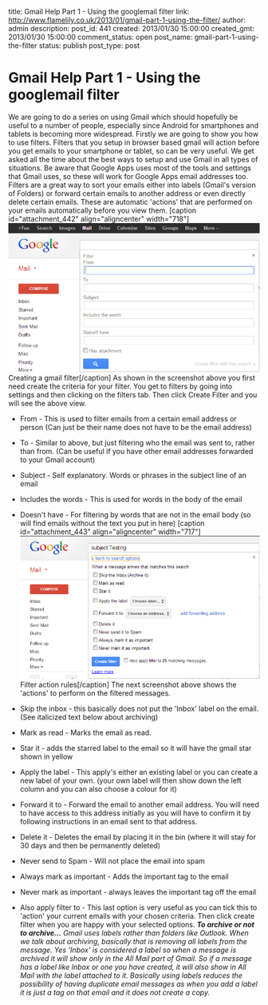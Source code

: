 title: Gmail Help Part 1 - Using the googlemail filter
link: http://www.flamelily.co.uk/2013/01/gmail-part-1-using-the-filter/
author: admin
description: 
post_id: 441
created: 2013/01/30 15:00:00
created_gmt: 2013/01/30 15:00:00
comment_status: open
post_name: gmail-part-1-using-the-filter
status: publish
post_type: post

# Gmail Help Part 1 - Using the googlemail filter

We are going to do a series on using Gmail which should hopefully be useful to a number of people, especially since Android for smartphones and tablets is becoming more widespread. Firstly we are going to show you how to use filters. Filters that you setup in browser based gmail will action before you get emails to your smartphone or tablet, so can be very useful. We get asked all the time about the best ways to setup and use Gmail in all types of situations. Be aware that Google Apps uses most of the tools and settings that Gmail uses, so these will work for Google Apps email addresses too. Filters are a great way to sort your emails either into labels (Gmail's version of Folders) or forward certain emails to another address or even directly delete certain emails. These are automatic 'actions' that are performed on your emails automatically before you view them. [caption id="attachment_442" align="aligncenter" width="718"]![Creating a gmail filter](/wp-content/uploads/2013/01/filter1.png) Creating a gmail filter[/caption] As shown in the screenshot above you first need create the criteria for your filter. You get to filters by going into settings and then clicking on the filters tab. Then click Create Filter and you will see the above view. 

  * From - This is used to filter emails from a certain email address or person (Can just be their name does not have to be the email address)
  * To - Similar to above, but just filtering who the email was sent to, rather than from. (Can be useful if you have other email addresses forwarded to your Gmail account)
  * Subject - Self explanatory. Words or phrases in the subject line of an email
  * Includes the words - This is used for words in the body of the email
  * Doesn't have - For filtering by words that are not in the email body (so will find emails without the text you put in here)
[caption id="attachment_443" align="aligncenter" width="717"]![filter2](/wp-content/uploads/2013/01/filter2.png) Filter action rules[/caption] The next screenshot above shows the 'actions' to perform on the filtered messages. 

  * Skip the inbox - this basically does not put the 'Inbox' label on the email. (See italicized text below about archiving)
  * Mark as read - Marks the email as read.
  * Star it - adds the starred label to the email so it will have the gmail star shown in yellow
  * Apply the label - This apply's either an existing label or you can create a new label of your own. (your own label will then show down the left column and you can also choose a colour for it)
  * Forward it to - Forward the email to another email address. You will need to have access to this address initially as you will have to confirm it by following instructions in an email sent to that address.
  * Delete it - Deletes the email by placing it in the bin (where it will stay for 30 days and then be permanently deleted)
  * Never send to Spam - Will not place the email into spam
  * Always mark as important - Adds the important tag to the email
  * Never mark as important - always leaves the important tag off the email
  * Also apply filter to - This last option is very useful as you can tick this to 'action' your current emails with your chosen criteria.
Then click create filter when you are happy with your selected options. _**To archive or not to archive...**_ _Gmail uses labels rather than folders like Outlook. When we talk about archiving, basically that is removing all labels from the message. Yes 'Inbox' is considered a label so when a message is archived it will show only in the All Mail part of Gmail. So if a message has a label like Inbox or one you have created, it will also show in All Mail with the label attached to it. Basically using labels reduces the possibility of having duplicate email messages as when you add a label it is just a tag on that email and it does not create a copy._
